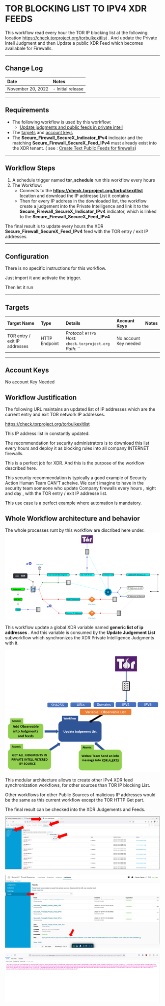 # TOR BLOCKING LIST TO IPV4 XDR FEEDS

This workflow read every hour the TOR IP blocking list at the following location https://check.torproject.org/torbulkexitlist . And update the Private Intell Judgment and then Update a public XDR Feed which becomes availabale for Firewalls.

---

## Change Log

| Date | Notes |
|:-----|:------|
| November 20, 2022 | - Initial release |


---

## Requirements
* The following  workflow is used by this workflow:
	* [Update judgments and public feeds in private intell](https://github.com/pcardotatgit/SecureX_Workflows_and_Stuffs/tree/master/500-SecureX_Workflow_examples/Workflows/update_judgments_in_private_intell)
* The [targets](#targets) and [account keys](#account-keys)
* The **Secure_Firewall_SecureX_Indicator_IPv4** indicator and the matching **Secure_Firewall_SecureX_Feed_IPv4** must already exist into the XDR tenant. ( see : [Create Text Public Feeds for firewalls](https://github.com/pcardotatgit/SecureX_Workflows_and_Stuffs/tree/master/12-create_securex_blocking_lists_for_firewalls))
---

## Workflow Steps
1. A schedule trigger named **tor_schedule** run this workflow every hours
1. The Workflow:
	* Connects to the **https://check.torproject.org/torbulkexitlist** location and download the IP addresse List it contains
	* Then for every IP address in the downloaded list, the workflow create a judgement into the Private Intelligence and link it to the **Secure_Firewall_SecureX_Indicator_IPv4** indicator, which is linked to the **Secure_Firewall_SecureX_Feed_IPv4**

The final result is to update every hours the XDR **Secure_Firewall_SecureX_Feed_IPv4** feed with the TOR entry / exit IP addresses.

---

## Configuration
There is no specific instructions for this workflow.

Just import it and activate the trigger.

Then let it run


---

## Targets


| Target Name | Type | Details | Account Keys | Notes |
|:------------|:-----|:--------|:-------------|:------|
| TOR entry / exit IP addresses | HTTP Endpoint | _Protocol:_ `HTTPS`<br />_Host:_ `check.torproject.org`<br />_Path:_ ``|No account Key needed||

---

## Account Keys

No account Key Needed

## Workflow Justification

The following URL maintains an updated list of IP addresses which are the current entry and exit TOR network IP addresses.

https://check.torproject.org/torbulkexitlist

This IP address list in constantly updated.

The recommendation for security administrators is to download this list every hours and deploy it as blocking rules into all company INTERNET firewalls.

This is a perfect job for XDR. And this is the purpose of the workflow described here.

This security recommendation is typically a good example of Security Action Human Team CAN'T acheive. We can't imagine to have in the security team someone who update Company firewalls every hours , night and day , with the TOR entry / exit IP addresse list.

This use case is a perfect example where automation is mandatory.

## Whole Workflow architecture and behavior

The whole processes runt by this workflow are discribed here under.
![](./assets/img/tor-1.png)

This workflow update a global XDR variable named **generic list of ip addresses** . And this variable is consumed by the **Update Judgement List** subworkflow which synchronizes the XDR Private Intelligence Judgments with it.

![](./assets/img/tor-3.png)

This modular architecture allows to create other IPv4 XDR feed synchronization workflows, for other sources than TOR IP blocking List. 

Other workflows for other Public Sources of malicious IP addresses would be the same as this current workflow except the TOR HTTP Get part.

The final result can be checked into the XDR Judgements and Feeds.

![](./assets/img/tor-2.png)

![](./assets/img/tor-4.png)

![](./assets/img/tor-5.png)